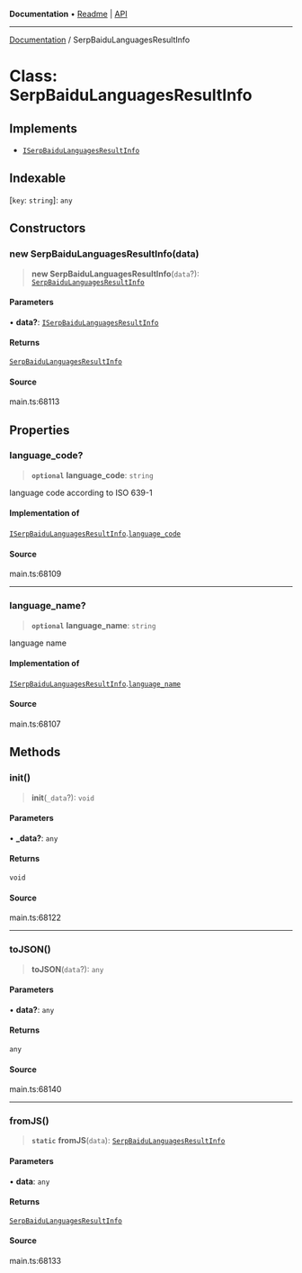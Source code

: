 **Documentation** • [Readme](../README.md) \| [API](../globals.md)

***

[Documentation](../README.md) / SerpBaiduLanguagesResultInfo

# Class: SerpBaiduLanguagesResultInfo

## Implements

- [`ISerpBaiduLanguagesResultInfo`](../interfaces/ISerpBaiduLanguagesResultInfo.md)

## Indexable

 \[`key`: `string`\]: `any`

## Constructors

### new SerpBaiduLanguagesResultInfo(data)

> **new SerpBaiduLanguagesResultInfo**(`data`?): [`SerpBaiduLanguagesResultInfo`](SerpBaiduLanguagesResultInfo.md)

#### Parameters

• **data?**: [`ISerpBaiduLanguagesResultInfo`](../interfaces/ISerpBaiduLanguagesResultInfo.md)

#### Returns

[`SerpBaiduLanguagesResultInfo`](SerpBaiduLanguagesResultInfo.md)

#### Source

main.ts:68113

## Properties

### language\_code?

> **`optional`** **language\_code**: `string`

language code according to ISO 639-1

#### Implementation of

[`ISerpBaiduLanguagesResultInfo`](../interfaces/ISerpBaiduLanguagesResultInfo.md).[`language_code`](../interfaces/ISerpBaiduLanguagesResultInfo.md#language_code)

#### Source

main.ts:68109

***

### language\_name?

> **`optional`** **language\_name**: `string`

language name

#### Implementation of

[`ISerpBaiduLanguagesResultInfo`](../interfaces/ISerpBaiduLanguagesResultInfo.md).[`language_name`](../interfaces/ISerpBaiduLanguagesResultInfo.md#language_name)

#### Source

main.ts:68107

## Methods

### init()

> **init**(`_data`?): `void`

#### Parameters

• **\_data?**: `any`

#### Returns

`void`

#### Source

main.ts:68122

***

### toJSON()

> **toJSON**(`data`?): `any`

#### Parameters

• **data?**: `any`

#### Returns

`any`

#### Source

main.ts:68140

***

### fromJS()

> **`static`** **fromJS**(`data`): [`SerpBaiduLanguagesResultInfo`](SerpBaiduLanguagesResultInfo.md)

#### Parameters

• **data**: `any`

#### Returns

[`SerpBaiduLanguagesResultInfo`](SerpBaiduLanguagesResultInfo.md)

#### Source

main.ts:68133
